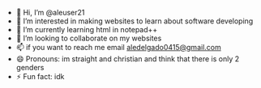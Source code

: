 - 👋 Hi, I’m @aleuser21
- 👀 I’m interested in making websites to learn about software developing
- 🌱 I’m currently learning html in notepad++
- 💞️ I’m looking to collaborate on my websites
- 📫 if you want to reach me email aledelgado0415@gmail.com
- 😄 Pronouns: im straight and christian and think that there is only 2 genders
- ⚡ Fun fact: idk

<!---
aleuser21/aleuser21 is a ✨ special ✨ repository because its `README.md` (this file) appears on your GitHub profile.
You can click the Preview link to take a look at your changes.
--->

